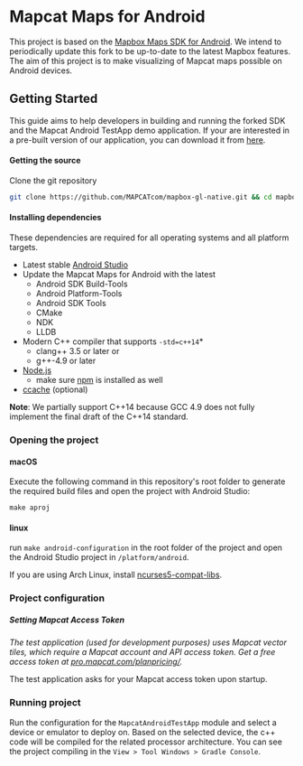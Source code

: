 # Mapcat Maps for Android

This project is based on the [Mapbox Maps SDK for Android](https://www.mapbox.com/android-sdk/). We intend to periodically update this fork to be up-to-date to the latest Mapbox features.
The aim of this project is to make visualizing of Mapcat maps possible on Android devices.

## Getting Started

This guide aims to help developers in building and running the forked SDK and the Mapcat Android TestApp demo application.
If your are interested in a pre-built version of our application, you can download it from [here](https://cdn-static.mapcat.com/apk/MapcatAndroidTestApp/latest/MapcatAndroidTestApp.apk).

#### Getting the source

Clone the git repository
```bash
git clone https://github.com/MAPCATcom/mapbox-gl-native.git && cd mapbox-gl-native
```

#### Installing dependencies

These dependencies are required for all operating systems and all platform targets.

- Latest stable [Android Studio](https://developer.android.com/studio/index.html)
- Update the Mapcat Maps for Android with the latest
  - Android SDK Build-Tools
  - Android Platform-Tools
  - Android SDK Tools
  - CMake
  - NDK
  - LLDB
- Modern C++ compiler that supports `-std=c++14`\*
  - clang++ 3.5 or later or
  - g++-4.9 or later
- [Node.js](https://nodejs.org/)
  - make sure [npm](https://www.npmjs.com) is installed as well
- [ccache](https://ccache.samba.org/) (optional)

**Note**: We partially support C++14 because GCC 4.9 does not fully implement the
final draft of the C++14 standard.

### Opening the project

#### macOS

Execute the following command in this repository's root folder to generate the required build files and open the project with Android Studio:

```
make aproj
```

#### linux

run `make android-configuration` in the root folder of the project and open the Android Studio project in `/platform/android`.

If you are using Arch Linux, install [ncurses5-compat-libs](https://aur.archlinux.org/packages/ncurses5-compat-libs).

### Project configuration

##### Setting Mapcat Access Token

_The test application (used for development purposes) uses Mapcat vector tiles, which require a Mapcat account and API access token. Get a free access token at [pro.mapcat.com/planpricing/](https://pro.mapcat.com/planpricing/)._

The test application asks for your Mapcat access token upon startup.

### Running project

Run the configuration for the `MapcatAndroidTestApp` module and select a device or emulator to deploy on. Based on the selected device, the c++ code will be compiled for the related processor architecture. You can see the project compiling in the `View > Tool Windows > Gradle Console`.
